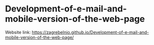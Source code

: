 # Development-of-e-mail-and-mobile-version-of-the-web-page
Website link: https://zagrebelnio.github.io/Development-of-e-mail-and-mobile-version-of-the-web-page/
